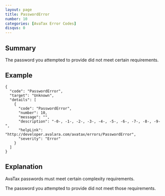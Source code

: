 ```yaml
---
layout: page
title: PasswordError
number: 10
categories: [AvaTax Error Codes]
disqus: 0
---
```


## Summary

The password you attempted to provide did not meet certain requirements.

## Example

    {
      "code": "PasswordError",
      "target": "Unknown",
      "details": [
        {
          "code": "PasswordError",
          "number": 10,
          "message": "",
          "description": "-0-, -1-, -2-, -3-, -4-, -5-, -6-, -7-, -8-, -9-",
          "helpLink": "http://developer.avalara.com/avatax/errors/PasswordError",
          "severity": "Error"
        }
      ]
    }

## Explanation

AvaTax passwords must meet certain complexity requirements.

The password you attempted to provide did not meet those requirements.
